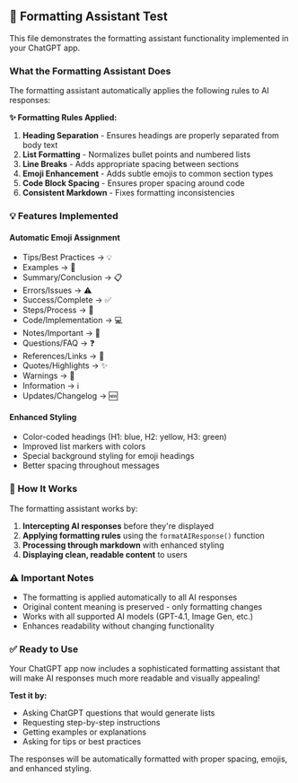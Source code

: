 ## 🧪 Formatting Assistant Test

This file demonstrates the formatting assistant functionality implemented in your ChatGPT app.

### What the Formatting Assistant Does

The formatting assistant automatically applies the following rules to AI responses:

**✨ Formatting Rules Applied:**

1. **Heading Separation** - Ensures headings are properly separated from body text
2. **List Formatting** - Normalizes bullet points and numbered lists
3. **Line Breaks** - Adds appropriate spacing between sections
4. **Emoji Enhancement** - Adds subtle emojis to common section types
5. **Code Block Spacing** - Ensures proper spacing around code
6. **Consistent Markdown** - Fixes formatting inconsistencies

### 💡 Features Implemented

#### Automatic Emoji Assignment
- Tips/Best Practices → 💡
- Examples → 📝  
- Summary/Conclusion → 📋
- Errors/Issues → ⚠️
- Success/Complete → ✅
- Steps/Process → 🔄
- Code/Implementation → 💻
- Notes/Important → 📌
- Questions/FAQ → ❓
- References/Links → 🔗
- Quotes/Highlights → ✨
- Warnings → 🚨
- Information → ℹ️
- Updates/Changelog → 🆕

#### Enhanced Styling
- Color-coded headings (H1: blue, H2: yellow, H3: green)
- Improved list markers with colors
- Special background styling for emoji headings
- Better spacing throughout messages

### 🔄 How It Works

The formatting assistant works by:

1. **Intercepting AI responses** before they're displayed
2. **Applying formatting rules** using the `formatAIResponse()` function
3. **Processing through markdown** with enhanced styling
4. **Displaying clean, readable content** to users

### ⚠️ Important Notes

- The formatting is applied automatically to all AI responses
- Original content meaning is preserved - only formatting changes
- Works with all supported AI models (GPT-4.1, Image Gen, etc.)
- Enhances readability without changing functionality

### ✅ Ready to Use

Your ChatGPT app now includes a sophisticated formatting assistant that will make AI responses much more readable and visually appealing!

**Test it by:**
- Asking ChatGPT questions that would generate lists
- Requesting step-by-step instructions  
- Getting examples or explanations
- Asking for tips or best practices

The responses will be automatically formatted with proper spacing, emojis, and enhanced styling.
